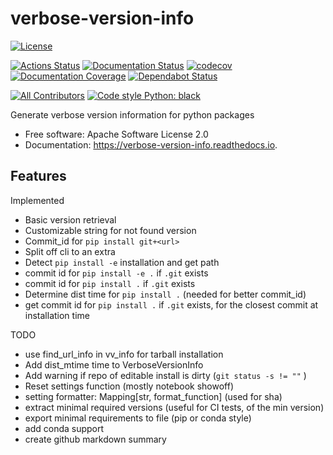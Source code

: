 # verbose-version-info

<!-- [![PyPi Version](https://img.shields.io/pypi/v/verbose_version_info.svg)](https://pypi.org/project/verbose-version-info/) -->
<!-- [![Conda Version](https://img.shields.io/conda/vn/conda-forge/verbose-version-info.svg)](https://anaconda.org/conda-forge/verbose-version-info) -->
<!-- [![Supported Python Versions](https://img.shields.io/pypi/pyversions/verbose_version_info.svg)](https://pypi.org/project/verbose-version-info/) -->

[![License](https://img.shields.io/badge/License-Apache%202.0-blue.svg)](https://opensource.org/licenses/Apache-2.0)

[![Actions Status](https://github.com/s-weigand/verbose-version-info/workflows/Tests/badge.svg)](https://github.com/s-weigand/verbose-version-info/actions)
[![Documentation Status](https://readthedocs.org/projects/verbose-version-info/badge/?version=latest)](https://verbose-version-info.readthedocs.io/en/latest/?badge=latest)
[![codecov](https://codecov.io/gh/s-weigand/verbose-version-info/branch/main/graph/badge.svg)](https://codecov.io/gh/s-weigand/verbose-version-info)
[![Documentation Coverage](https://raw.githubusercontent.com/s-weigand/verbose-version-info/main/docs/_static/interrogate_badge.svg)](https://github.com/s-weigand/verbose-version-info)
[![Dependabot Status](https://api.dependabot.com/badges/status?host=github&repo=s-weigand/verbose-version-info)](https://dependabot.com)

[![All Contributors](https://img.shields.io/github/all-contributors/s-weigand/verbose-version-info)](#contributors)
[![Code style Python: black](https://img.shields.io/badge/code%20style-black-000000.svg)](https://github.com/psf/black)

Generate verbose version information for python packages

- Free software: Apache Software License 2.0
- Documentation: https://verbose-version-info.readthedocs.io.

## Features

Implemented

- Basic version retrieval
- Customizable string for not found version
- Commit_id for `pip install git+<url>`
- Split off cli to an extra
- Detect `pip install -e` installation and get path
- commit id for `pip install -e .` if `.git` exists
- commit id for `pip install .` if `.git` exists
- Determine dist time for `pip install .` (needed for better commit_id)
- get commit id for `pip install .` if `.git` exists, for the closest commit at installation time

TODO

- use find_url_info in vv_info for tarball installation
- Add dist_mtime time to VerboseVersionInfo
- Add warning if repo of editable install is dirty (`git status -s != ""` )
- Reset settings function (mostly notebook showoff)
- setting formatter: Mapping[str, format_function] (used for sha)
- extract minimal required versions (useful for CI tests, of the min version)
- export minimal requirements to file (pip or conda style)
- add conda support
- create github markdown summary
